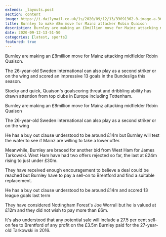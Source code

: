 ```yaml
---
extends: _layouts.post
section: content
image: https://i.dailymail.co.uk/1s/2020/09/12/13/33091362-0-image-a-36_1599914608687.jpg 
title: Burnley to make £8m move for Mainz attacker Robin Quaison 
description: Burnley are making an £8million move for Mainz attacking midfielder Robin Quaison. The 26-year-old Sweden international can also play as a second striker or on the wing. 
date: 2020-09-12-13-51-50 
categories: [latest, sports] 
featured: true 
--- 
```

Burnley are making an £8million move for Mainz attacking midfielder Robin Quaison.

The 26-year-old Sweden international can also play as a second striker or on the wing and scored an impressive 13 goals in the Bundesliga this season.

Stocky and quick, Quaison's goalscoring threat and dribbling ability has drawn attention from top clubs in Europe including Tottenham. 

Burnley are making an £8million move for Mainz attacking midfielder Robin Quaison

The 26-year-old Sweden international can also play as a second striker or on the wing

He has a buy out clause understood to be around £14m but Burnley will test the water to see if Mainz are willing to take a lower offer.

Meanwhile, Burnley are braced for another bid from West Ham for James Tarkowski. West Ham have had two offers rejected so far, the last at £24m rising to just under £30m. 

They have received enough encouragement to believe a deal could be reached but Burnley have to pay a sell-on to Brentford and find a suitable replacement. 

He has a buy out clause understood to be around £14m and scored 13 league goals last term

They have considered Nottingham Forest's Joe Worrall but he is valued at £12m and they did not wish to pay more than £6m.

It's also understood that any potential sale will include a 27.5 per cent sell-on fee to Brentford of any profit on the £3.5m Burnley paid for the 27-year-old Tarkowski in 2016.

